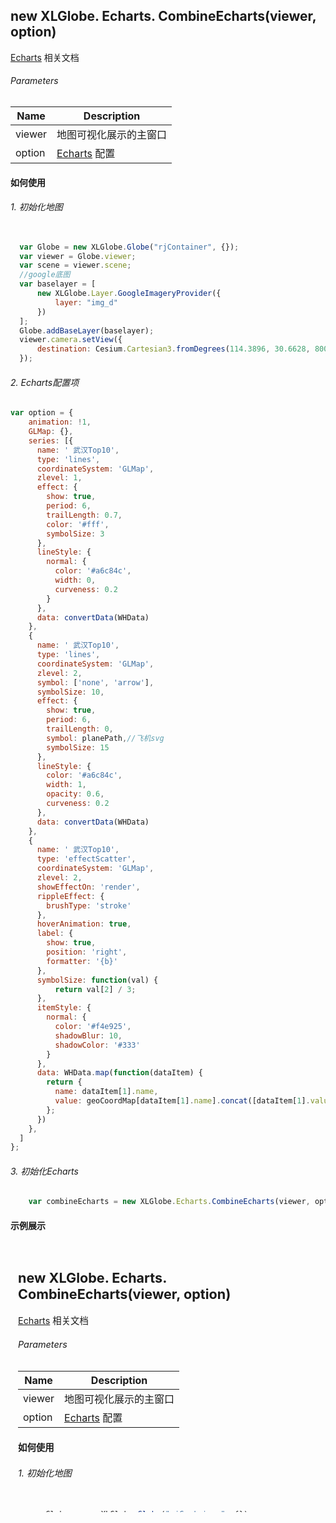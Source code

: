 ## new XLGlobe. Echarts. CombineEcharts(viewer, option)

[Echarts](https://www.jq22.com/demo/jquerypdf201808150005/pdf1.pdf "Echarts") 相关文档

###### Parameters

|  Name |  Description |
| ------------ | ------------ |
|  viewer |  地图可视化展示的主窗口 |
|  option |  [Echarts](https://echarts.apache.org/zh/option.html#title "echarts") 配置 |

#### 如何使用

###### 1. 初始化地图

``` javascript
  
  var Globe = new XLGlobe.Globe("rjContainer", {});
  var viewer = Globe.viewer;
  var scene = viewer.scene;
  //google底图
  var baselayer = [
      new XLGlobe.Layer.GoogleImageryProvider({
          layer: "img_d"
      })
  ];
  Globe.addBaseLayer(baselayer);
  viewer.camera.setView({
      destination: Cesium.Cartesian3.fromDegrees(114.3896, 30.6628, 8000000)
  });
```

###### 2. Echarts配置项

``` javascript
var option = {
    animation: !1,
    GLMap: {},
    series: [{
      name: ' 武汉Top10',
      type: 'lines',
      coordinateSystem: 'GLMap',
      zlevel: 1,
      effect: {
        show: true,
        period: 6,
        trailLength: 0.7,
        color: '#fff',
        symbolSize: 3
      },
      lineStyle: {
        normal: {
          color: '#a6c84c',
          width: 0,
          curveness: 0.2
        }
      },
      data: convertData(WHData)
    },
    {
      name: ' 武汉Top10',
      type: 'lines',
      coordinateSystem: 'GLMap',
      zlevel: 2,
      symbol: ['none', 'arrow'],
      symbolSize: 10,
      effect: {
        show: true,
        period: 6,
        trailLength: 0,
        symbol: planePath,//飞机svg
        symbolSize: 15
      },
      lineStyle: {
        color: '#a6c84c',
        width: 1,
        opacity: 0.6,
        curveness: 0.2
      },
      data: convertData(WHData)
    },
    {
      name: ' 武汉Top10',
      type: 'effectScatter',
      coordinateSystem: 'GLMap',
      zlevel: 2,
      showEffectOn: 'render',
      rippleEffect: {
        brushType: 'stroke'
      },
      hoverAnimation: true,
      label: {
        show: true,
        position: 'right',
        formatter: '{b}'
      },
      symbolSize: function(val) {
          return val[2] / 3;
      },
      itemStyle: {
        normal: {
          color: '#f4e925',
          shadowBlur: 10,
          shadowColor: '#333'
        }
      },
      data: WHData.map(function(dataItem) {
        return {
          name: dataItem[1].name,
          value: geoCoordMap[dataItem[1].name].concat([dataItem[1].value])
        };
      })
    },
  ]
};
```

###### 3. 初始化Echarts

``` javascript
	var combineEcharts = new XLGlobe.Echarts.CombineEcharts(viewer, option);
```

#### 示例展示
<iframe width="100%" height="430" src="#/editor?type=visualization%2Fecharts&example=e_lcx&label=流出线" allowfullscreen="allowfullscreen" frameborder="0"></iframe>